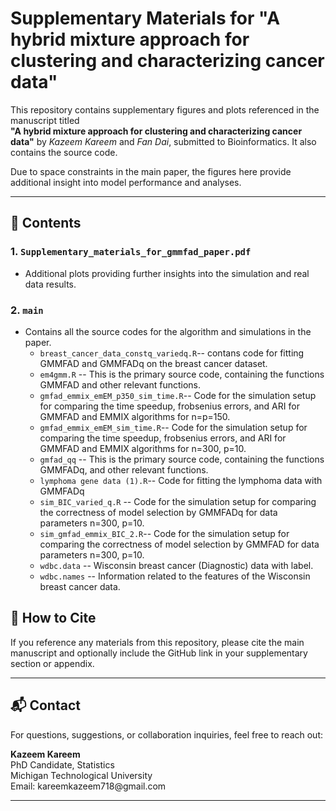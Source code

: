 # Supplementary Materials for "A hybrid mixture approach for clustering and characterizing cancer data"

This repository contains supplementary figures and plots referenced in the manuscript titled\
**"A hybrid mixture approach for clustering and characterizing cancer data"** by *Kazeem Kareem* and *Fan Dai*, submitted to Bioinformatics. It also contains the source code.

Due to space constraints in the main paper, the figures here provide additional insight into model performance and analyses.

---

## 📄 Contents

### 1. `Supplementary_materials_for_gmmfad_paper.pdf`

- Additional plots providing further insights into the simulation and real data results.  

### 2. `main`

- Contains all the source codes for the algorithm and simulations in the paper.
    - `breast_cancer_data_constq_variedq.R`-- contans code for fitting GMMFAD and GMMFADq on the breast cancer dataset.
    - `em4gmm.R` -- This is the primary source code, containing the functions GMMFAD  and other relevant functions.
    - `gmfad_emmix_emEM_p350_sim_time.R`-- Code for the simulation setup for comparing the time speedup, frobsenius errors, and ARI for GMMFAD and EMMIX algorithms for n=p=150. 
    - `gmfad_emmix_emEM_sim_time.R`-- Code for the simulation setup for comparing the time speedup, frobsenius errors, and ARI for GMMFAD and EMMIX algorithms for n=300, p=10. 
    - `gmfad_qq` -- This is the primary source code, containing the functions GMMFADq, and other relevant functions.
    - `lymphoma gene data (1).R`--  Code for fitting the lymphoma data with GMMFADq
    - `sim_BIC_varied_q.R` -- Code for the simulation setup for comparing the correctness of model selection by GMMFADq for data parameters n=300, p=10. 
    - `sim_gmfad_emmix_BIC_2.R`-- Code for the simulation setup for comparing the correctness of model selection by GMMFAD for data parameters n=300, p=10. 
    - `wdbc.data` -- Wisconsin breast cancer (Diagnostic) data with label.
    - `wdbc.names` -- Information related to the features of the Wisconsin breast cancer data.



## 🔗 How to Cite

If you reference any materials from this repository, please cite the main manuscript and optionally include the GitHub link in your supplementary section or appendix.

---

## 📬 Contact

For questions, suggestions, or collaboration inquiries, feel free to reach out:

**Kazeem Kareem**\
PhD Candidate, Statistics\
Michigan Technological University\
Email: kareemkazeem718\@gmail.com

---


